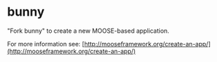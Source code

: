 bunny
=====

"Fork bunny" to create a new MOOSE-based application.

For more information see: [http://mooseframework.org/create-an-app/](http://mooseframework.org/create-an-app/)

